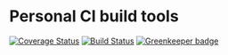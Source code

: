 # Personal CI build tools

[![Coverage Status](https://coveralls.io/repos/github/Alorel/personal-build-tools/badge.svg?branch=4.4.5)](https://coveralls.io/github/Alorel/personal-build-tools?branch=4.4.5)
[![Build Status](https://travis-ci.com/Alorel/personal-build-tools.svg?branch=4.4.5)](https://travis-ci.com/Alorel/personal-build-tools)
[![Greenkeeper badge](https://badges.greenkeeper.io/Alorel/ngx-decorators.svg)](https://greenkeeper.io/)
